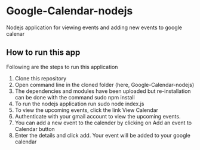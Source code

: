# Google-Calendar-nodejs
Nodejs application for viewing events and adding new events to google calenar

## How to run this app

Following are the steps to run this application

1. Clone this repository
2. Open command line in the cloned folder (here, Google-Calendar-nodejs)
3. The dependencies and modules have been uploaded but re-installation can be done with the command sudo npm install 
3. To run the nodejs application run sudo node index.js
4. To view the upcoming events, click the link View Calendar
5. Authenticate with your gmail account to view the upcoming events.
6. You can add a new event to the calender by clicking on Add an event to Calendar button
7. Enter the details and click add. Your event will be added to your google calendar
